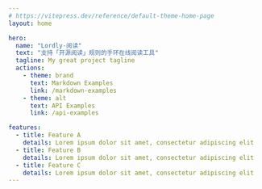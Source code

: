 ```yaml
---
# https://vitepress.dev/reference/default-theme-home-page
layout: home

hero:
  name: "Lordly·阅读"
  text: "支持「开源阅读」规则的手环在线阅读工具"
  tagline: My great project tagline
  actions:
    - theme: brand
      text: Markdown Examples
      link: /markdown-examples
    - theme: alt
      text: API Examples
      link: /api-examples

features:
  - title: Feature A
    details: Lorem ipsum dolor sit amet, consectetur adipiscing elit
  - title: Feature B
    details: Lorem ipsum dolor sit amet, consectetur adipiscing elit
  - title: Feature C
    details: Lorem ipsum dolor sit amet, consectetur adipiscing elit
---
```


